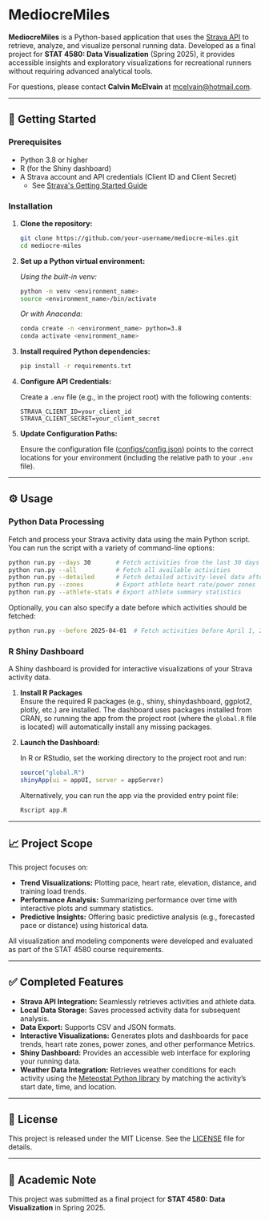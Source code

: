 # MediocreMiles

**MediocreMiles** is a Python-based application that uses the [Strava API](https://developers.strava.com/) to retrieve, analyze, and visualize personal running data. Developed as a final project for **STAT 4580: Data Visualization** (Spring 2025), it provides accessible insights and exploratory visualizations for recreational runners without requiring advanced analytical tools.

For questions, please contact **Calvin McElvain** at [mcelvain@hotmail.com](mailto:mcelvain@hotmail.com).

---

## :rocket: Getting Started

### Prerequisites

- Python 3.8 or higher
- R (for the Shiny dashboard)
- A Strava account and API credentials (Client ID and Client Secret)
  - See [Strava's Getting Started Guide](https://developers.strava.com/docs/getting-started/)

### Installation

1. **Clone the repository:**

    ```bash
    git clone https://github.com/your-username/mediocre-miles.git
    cd mediocre-miles
    ```

2. **Set up a Python virtual environment:**

    _Using the built-in venv:_

    ```bash
    python -m venv <environment_name>
    source <environment_name>/bin/activate
    ```

    _Or with Anaconda:_

    ```bash
    conda create -n <environment_name> python=3.8
    conda activate <environment_name>
    ```

3. **Install required Python dependencies:**

    ```bash
    pip install -r requirements.txt
    ```

4. **Configure API Credentials:**

    Create a `.env` file (e.g., in the project root) with the following contents:

    ```
    STRAVA_CLIENT_ID=your_client_id
    STRAVA_CLIENT_SECRET=your_client_secret
    ```

5. **Update Configuration Paths:**

    Ensure the configuration file ([configs/config.json](configs/config.json)) points to the correct locations for your environment (including the relative path to your `.env` file).

---

## :gear: Usage

### Python Data Processing

Fetch and process your Strava activity data using the main Python script. You can run the script with a variety of command-line options:

```bash
python run.py --days 30       # Fetch activities from the last 30 days
python run.py --all           # Fetch all available activities
python run.py --detailed      # Fetch detailed activity-level data after initial retrieval
python run.py --zones         # Export athlete heart rate/power zones
python run.py --athlete-stats # Export athlete summary statistics
```

Optionally, you can also specify a date before which activities should be fetched:

```bash
python run.py --before 2025-04-01  # Fetch activities before April 1, 2025
```

### R Shiny Dashboard

A Shiny dashboard is provided for interactive visualizations of your Strava activity data.

1. **Install R Packages**  
   Ensure the required R packages (e.g., shiny, shinydashboard, ggplot2, plotly, etc.) are installed. The dashboard uses packages installed from CRAN, so running the app from the project root (where the `global.R` file is located) will automatically install any missing packages.

2. **Launch the Dashboard:**

    In R or RStudio, set the working directory to the project root and run:

    ```r
    source("global.R")
    shinyApp(ui = appUI, server = appServer)
    ```

    Alternatively, you can run the app via the provided entry point file:

    ```r
    Rscript app.R
    ```

---

## :chart_with_upwards_trend: Project Scope

This project focuses on:

- **Trend Visualizations:** Plotting pace, heart rate, elevation, distance, and training load trends.
- **Performance Analysis:** Summarizing performance over time with interactive plots and summary statistics.
- **Predictive Insights:** Offering basic predictive analysis (e.g., forecasted pace or distance) using historical data.

All visualization and modeling components were developed and evaluated as part of the STAT 4580 course requirements.

---

## :white_check_mark: Completed Features

- **Strava API Integration:** Seamlessly retrieves activities and athlete data.
- **Local Data Storage:** Saves processed activity data for subsequent analysis.
- **Data Export:** Supports CSV and JSON formats.
- **Interactive Visualizations:** Generates plots and dashboards for pace trends, heart rate zones, power zones, and other performance Metrics.
- **Shiny Dashboard:** Provides an accessible web interface for exploring your running data.
- **Weather Data Integration:** Retrieves weather conditions for each activity using the [Meteostat Python library](https://github.com/meteostat/meteostat-python?tab=readme-ov-file) by matching the activity’s start date, time, and location.

---

## :page_facing_up: License

This project is released under the MIT License. See the [LICENSE](LICENSE) file for details.

---

## :bookmark_tabs: Academic Note

This project was submitted as a final project for **STAT 4580: Data Visualization** in Spring 2025.
